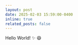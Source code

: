 ```yaml
---
layout: post
date: 2025-02-03 15:59:00-0400
inline: true
related_posts: false
---
```


Hello World! :sparkles: :smile:
